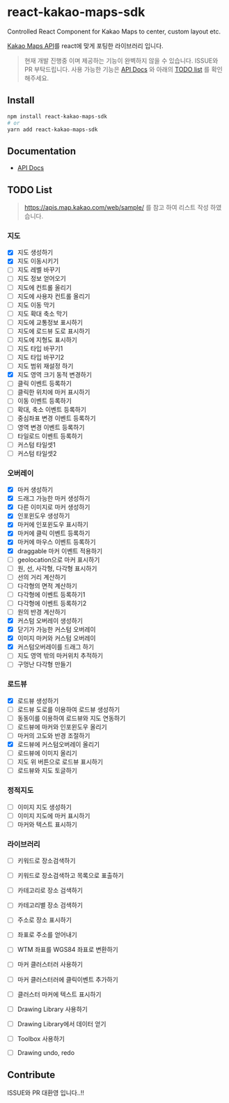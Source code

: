 # react-kakao-maps-sdk

Controlled React Component for Kakao Maps to center, custom layout etc.

[Kakao Maps API](https://apis.map.kakao.com/)를 react에 맞게 포팅한 라이브러리 입니다.

> 현재 개발 진행중 이며 제공하는 기능이 완벽하지 않을 수 있습니다. ISSUE와 PR 부탁드립니다.
> 사용 가능한 기능은 [API Docs](https://react-kakao-maps-sdk.jaeseokim.dev/docs/) 와 아래의 [TODO list](#todo-list) 를 확인 해주세요.

## Install

```bash
npm install react-kakao-maps-sdk
# or
yarn add react-kakao-maps-sdk
```

## Documentation

- [API Docs](https://react-kakao-maps-sdk.jaeseokim.dev/docs/)

## TODO List

> https://apis.map.kakao.com/web/sample/ 를 참고 하여 리스트 작성 하였습니다.

### 지도

- [X] 지도 생성하기
- [X] 지도 이동시키기
- [ ] 지도 레벨 바꾸기
- [ ] 지도 정보 얻어오기
- [ ] 지도에 컨트롤 올리기
- [ ] 지도에 사용자 컨트롤 올리기
- [ ] 지도 이동 막기
- [ ] 지도 확대 축소 막기
- [ ] 지도에 교통정보 표시하기
- [ ] 지도에 로드뷰 도로 표시하기
- [ ] 지도에 지형도 표시하기
- [ ] 지도 타입 바꾸기1
- [ ] 지도 타입 바꾸기2
- [ ] 지도 범위 재설정 하기
- [x] 지도 영역 크기 동적 변경하기
- [ ] 클릭 이벤트 등록하기
- [ ] 클릭한 위치에 마커 표시하기
- [ ] 이동 이벤트 등록하기
- [ ] 확대, 축소 이벤트 등록하기
- [ ] 중심좌표 변경 이벤트 등록하기
- [ ] 영역 변경 이벤트 등록하기
- [ ] 타일로드 이벤트 등록하기
- [ ] 커스텀 타일셋1
- [ ] 커스텀 타일셋2

### 오버레이

- [x] 마커 생성하기
- [x] 드래그 가능한 마커 생성하기
- [x] 다른 이미지로 마커 생성하기
- [x] 인포윈도우 생성하기
- [x] 마커에 인포윈도우 표시하기
- [x] 마커에 클릭 이벤트 등록하기
- [x] 마커에 마우스 이벤트 등록하기
- [x] draggable 마커 이벤트 적용하기
- [ ] geolocation으로 마커 표시하기
- [ ] 원, 선, 사각형, 다각형 표시하기
- [ ] 선의 거리 계산하기
- [ ] 다각형의 면적 계산하기
- [ ] 다각형에 이벤트 등록하기1
- [ ] 다각형에 이벤트 등록하기2
- [ ] 원의 반경 계산하기
- [x] 커스텀 오버레이 생성하기
- [x] 닫기가 가능한 커스텀 오버레이
- [x] 이미지 마커와 커스텀 오버레이
- [x] 커스텀오버레이를 드래그 하기
- [ ] 지도 영역 밖의 마커위치 추적하기
- [ ] 구멍난 다각형 만들기

### 로드뷰

- [x] 로드뷰 생성하기
- [ ] 로드뷰 도로를 이용하여 로드뷰 생성하기
- [ ] 동동이를 이용하여 로드뷰와 지도 연동하기
- [ ] 로드뷰에 마커와 인포윈도우 올리기
- [ ] 마커의 고도와 반경 조절하기
- [x] 로드뷰에 커스텀오버레이 올리기
- [ ] 로드뷰에 이미지 올리기
- [ ] 지도 위 버튼으로 로드뷰 표시하기
- [ ] 로드뷰와 지도 토글하기

### 정적지도
- [ ] 이미지 지도 생성하기
- [ ] 이미지 지도에 마커 표시하기
- [ ] 마커와 텍스트 표시하기

### 라이브러리
- [ ] 키워드로 장소검색하기
- [ ] 키워드로 장소검색하고 목록으로 표출하기
- [ ] 카테고리로 장소 검색하기
- [ ] 카테고리별 장소 검색하기
- [ ] 주소로 장소 표시하기
- [ ] 좌표로 주소를 얻어내기
- [ ] WTM 좌표를 WGS84 좌표로 변환하기
- [ ] 마커 클러스터러 사용하기
- [ ] 마커 클러스터러에 클릭이벤트 추가하기
- [ ] 클러스터 마커에 텍스트 표시하기
- [ ] Drawing Library 사용하기
- [ ] Drawing Library에서 데이터 얻기
- [ ] Toolbox 사용하기
- [ ] Drawing undo, redo


## Contribute

ISSUE와 PR 대환영 입니다..!!
